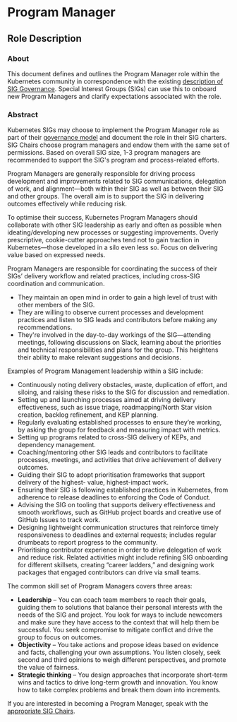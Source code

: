 # Program Manager

## Role Description

### About

This document defines and outlines the Program Manager role within
the Kubernetes community in correspondence with the existing [description of SIG
Governance](/committee-steering/governance/sig-governance.md#program-manager). 
Special Interest Groups (SIGs) can use this to onboard new Program Managers and 
clarify expectations associated with the role.

### Abstract
Kubernetes SIGs may choose to implement the Program Manager role as part of their 
[governance model](https://git.k8s.io/community/committee-steering/governance/sig-governance.md#roles)
and document the role in their SIG charters. SIG Chairs choose program managers and 
endow them with the same set of permissions. Based on overall SIG size, 1-3 program 
managers are recommended to support the SIG's program and process-related efforts.  

Program Managers are generally responsible for driving process development and improvements 
related to SIG communications, delegation of work, and alignment—both within their SIG as 
well as between their SIG and other groups. The overall aim is to support the SIG in 
delivering outcomes effectively while reducing risk.

To optimise their success, Kubernetes Program Managers should collaborate with other SIG 
leadership as early and often as possible when ideating/developing new processes or suggesting 
improvements. Overly prescriptive, cookie-cutter approaches tend not to gain traction in 
Kubernetes—those developed in a silo even less so. Focus on delivering value based on 
expressed needs.

Program Managers are responsible for coordinating the success of their SIGs’ delivery 
workflow and related practices, including cross-SIG coordination and communication.
- They maintain an open mind in order to gain a high level of trust with other members of 
the SIG.
- They are willing to observe current processes and development practices and listen to 
SIG leads and contributors before making any recommendations. 
- They're involved in the day-to-day workings of the SIG—attending meetings, following 
discussions on Slack, learning about the priorities and technical responsibilities and plans 
for the group. This heightens their ability to make relevant suggestions and decisions.

Examples of Program Management leadership within a SIG include:
- Continuously noting delivery obstacles, waste, duplication of effort, and siloing, and 
raising these risks to the SIG for discussion and remediation.
- Setting up and launching processes aimed at driving delivery effectiveness, such as issue 
triage, roadmapping/North Star vision creation, backlog refinement, and KEP planning.
- Regularly evaluating established processes to ensure they’re working, by asking the group 
for feedback and measuring impact with metrics.
- Setting up programs related to cross-SIG delivery of KEPs, and dependency management.
- Coaching/mentoring other SIG leads and contributors to facilitate processes, meetings, and 
activities that drive achievement of delivery outcomes.
- Guiding their SIG to adopt prioritisation frameworks that support delivery of the highest-
value, highest-impact work.
- Ensuring their SIG is following established practices in Kubernetes, from adherence to release
deadlines to enforcing the Code of Conduct.
- Advising the SIG on tooling that supports delivery effectiveness and smooth workflows, such as
GitHub project boards and creative use of GitHub Issues to track work.
- Designing lightweight communication structures that reinforce timely responsiveness to deadlines 
and external requests; includes regular drumbeats to report progress to the community.
- Prioritising contributor experience in order to drive delegation of work and reduce risk. 
Related activities might include refining SIG onboarding for different skillsets, creating “career 
ladders,” and designing work packages that engaged contributors can drive via small teams.

The common skill set of Program Managers covers three areas:

- **Leadership** – You can coach team members to reach their goals, guiding them to solutions 
that balance their personal interests with the needs of the SIG and project. You look for ways to 
include newcomers and make sure they have access to the context that will help them be successful.
You seek compromise to mitigate conflict and drive the group to focus on outcomes.
- **Objectivity** – You take actions and propose ideas based on evidence and facts, challenging 
your own assumptions. You listen closely, seek second and third opinions to weigh different 
perspectives, and promote the value of fairness.
- **Strategic thinking** – You design approaches that incorporate short-term wins and tactics to 
drive long-term growth and innovation. You know how to take complex problems and break them down into 
increments.

If you are interested in becoming a Program Manager, speak with the [appropriate
SIG Chairs](https://github.com/kubernetes/community/blob/master/sig-list.md).
